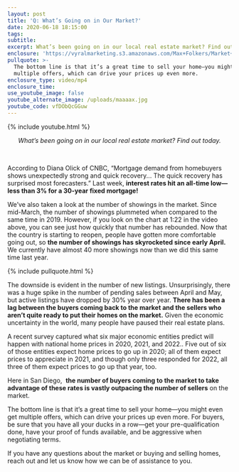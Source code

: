 ```yaml
---
layout: post
title: 'Q: What’s Going on in Our Market?'
date: 2020-06-18 18:15:00
tags:
subtitle:
excerpt: What’s been going on in our local real estate market? Find out today.
enclosure: 'https://vyralmarketing.s3.amazonaws.com/Max+Folkers/Market+Update.mp4'
pullquote: >-
  The bottom line is that it’s a great time to sell your home—you might even get
  multiple offers, which can drive your prices up even more.
enclosure_type: video/mp4
enclosure_time:
use_youtube_image: false
youtube_alternate_image: /uploads/maaaax.jpg
youtube_code: vfDObQcGGuw
---
```


{% include youtube.html %}

<center><em>What&rsquo;s been going on in our local real estate market? Find out today.</em></center>

&nbsp; &nbsp;

According to Diana Olick of CNBC, “Mortgage demand from homebuyers shows unexpectedly strong and quick recovery... The quick recovery has surprised most forecasters.” Last week, **interest rates hit an all-time low—less than 3% for a 30-year fixed mortgage\!**

We’ve also taken a look at the number of showings in the market. Since mid-March, the number of showings plummeted when compared to the same time in 2019. However, if you look on the chart at 1:22 in the video above, you can see just how quickly that number has rebounded. Now that the country is starting to reopen, people have gotten more comfortable going out, so **the number of showings has skyrocketed since early April.** We currently have almost 40 more showings now than we did this same time last year.

{% include pullquote.html %}

The downside is evident in the number of new listings. Unsurprisingly, there was a huge spike in the number of pending sales between April and May, but active listings have dropped by 30% year over year. **There has been a lag between the buyers coming back to the market and the sellers who aren’t quite ready to put their homes on the market.** Given the economic uncertainty in the world, many people have paused their real estate plans.&nbsp;

A recent survey captured what six major economic entities predict will happen with national home prices in 2020, 2021, and 2022.. Five out of six of those entities expect home prices to go up in 2020; all of them expect prices to appreciate in 2021, and though only three responded for 2022, all three of them expect prices to go up that year, too.

Here in San Diego,&nbsp; **the number of buyers coming to the market to take advantage of these rates is vastly outpacing the number of sellers** on the market.&nbsp;

The bottom line is that it’s a great time to sell your home—you might even get multiple offers, which can drive your prices up even more. For buyers, be sure that you have all your ducks in a row—get your pre-qualification done, have your proof of funds available, and be aggressive when negotiating terms.

If you have any questions about the market or buying and selling homes, reach out and let us know how we can be of assistance to you.